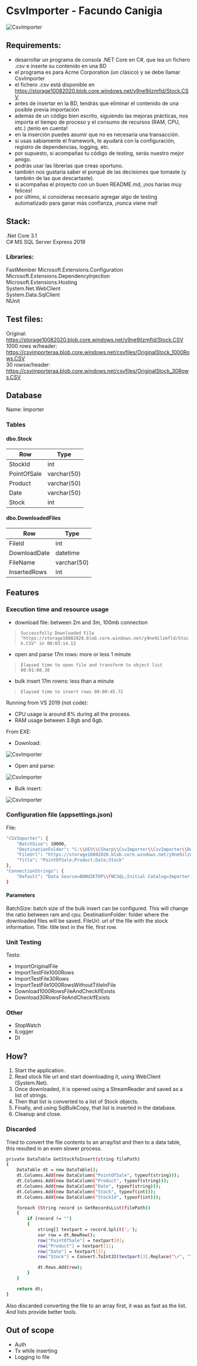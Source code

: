 # CsvImporter - Facundo Canigia

![CsvImporter](https://i.imgur.com/2Ha1fgR.png)

## Requirements:
- desarrollar un programa de consola .NET Core en C#, que lea un fichero .csv e inserte su contenido en una BD
- el programa es para Acme Corporation (un clásico) y se debe llamar CsvImporter
- el fichero .csv está disponible en https://storage10082020.blob.core.windows.net/y9ne9ilzmfld/Stock.CSV
- antes de insertar en la BD, tendrás que eliminar el contenido de una posible previa importación
- además de un código bien escrito, siguiendo las mejoras prácticas, nos importa el tiempo de proceso y el consumo de recursos (RAM, CPU, etc.) ¡tenlo en cuenta!
- en la inserción puedes asumir que no es necesaria una transacción.
- si usas sabiamente el framework, te ayudará con la configuración, registro de dependencias, logging, etc.
- por supuesto, si acompañas tu código de testing, serás nuestro mejor amigo.
- podrás usar las librerías que creas oportuno.
- también nos gustaría saber el porqué de las decisiones que tomaste (y también de las que descartaste).
- si acompañas el proyecto con un buen README.md, ¡nos harías muy felices!
- por último, si consideras necesario agregar algo de testing automatizado para ganar más confianza, ¡nunca viene mal!

## Stack:
 
.Net Core 3.1  
C# 
MS SQL Server Express 2019 

### Libraries:

FastMember 
Microsoft.Extensions.Configuration  
Microsoft.Extensions.DependencyInjection  
Microsoft.Extensions.Hosting  
System.Net.WebClient  
System.Data.SqlClient  
NUnit  

## Test files:

Original: https://storage10082020.blob.core.windows.net/y9ne9ilzmfld/Stock.CSV  
1000 rows w/header: https://csvimporteraa.blob.core.windows.net/csvfiles/OriginalStock_1000Rows.CSV  
30 rowsw/header: https://csvimporteraa.blob.core.windows.net/csvfiles/OriginalStock_30Rows.CSV  

## Database

Name: Importer

### Tables

#### dbo.Stock
| Row | Type |
| ------ | ------ |
| StockId | int |
| PointOfSale |varchar(50) |
| Product | varchar(50)|
| Date | varchar(50) |
| Stock | int |

#### dbo.DownloadedFiles
| Row | Type |
| ------ | ------ |
| FileId | int |
| DownloadDate | datetime |
| FileName | varchar(50) |
| InsertedRows | int |

## Features

### Execution time and resource usage
- download file: between 2m and 3m, 100mb connection 

> `Successfully Downloaded File "https://storage10082020.blob.core.windows.net/y9ne9ilzmfld/Stock.CSV" in 00:03:14.12`

- open and parse 17m rows: more or less 1 minute 

> `Elapsed time to open file and transform to object list 00:01:08.38`

- bulk insert 17m rowns: less than a minute 

> `Elapsed time to insert rows 00:00:45.72`


Running from VS 2019 (not code):
- CPU usage is around 8% during all the process. 
- RAM usage between 3.8gb and 6gb. 

From EXE:
- Download: 

![CsvImporter](/Other/resources.png)
- Open and parse: 

![CsvImporter](/Other/transform.png)
- Bulk insert: 

![CsvImporter](/Other/bulk.png)

### Configuration file (appsettings.json)
File: 

```sh
"CSVImporter": {
    "BatchSize": 10000,
    "DestinationFolder": "C:\\DEV\\CSharp\\CsvImporter\\CsvImporter\\DownloadedFiles\\",
    "FileUrl": "https://storage10082020.blob.core.windows.net/y9ne9ilzmfld/Stock.CSV",
    "Title": "PointOfSale;Product;Date;Stock"
},
"ConnectionStrings": {  
    "Default": "Data Source=BONUZKTOP\\FNCSQL;Initial Catalog=Importer;Integrated Security=True;"
}  
```
#### Parameters
BatchSize: batch size of the bulk insert can be configured. This will change the ratio between ram and cpu. 
DestinationFolder: folder where the downloaded files will be saved. 
FileUrl: url of the file with the stock information. 
Title: title text in the file, first row. 

### Unit Testing
Tests:

- ImportOriginalFile
- ImportTestFile1000Rows
- ImportTestFile30Rows
- ImportTestFile1000RowsWithoutTitleInFile
- Download1000RowsFileAndCheckIfExists
- Download30RowsFileAndCheckIfExists

### Other

- StopWatch
- ILogger
- DI

## How?

1. Start the application.
2. Read stock file url and start downloading it, using WebClient (System.Net).
3. Once downloaded, it is opened using a StreamReader and saved as a list of strings.
4. Then that list is converted to a list of Stock objects.
5. Finally, and using SqlBulkCopy, that list is inserted in the database.
6. Cleanup and close.

### Discarded

Tried to convert the file contents to an array/list and then to a data table, this resulted in an even slower process.

```sh
private DataTable GetStockToInsert(string filePath)
{
    DataTable dt = new DataTable();
    dt.Columns.Add(new DataColumn("PointOfSale", typeof(string)));
    dt.Columns.Add(new DataColumn("Product", typeof(string)));
    dt.Columns.Add(new DataColumn("Date", typeof(string)));
    dt.Columns.Add(new DataColumn("Stock", typeof(int)));
    dt.Columns.Add(new DataColumn("StockId", typeof(int)));

    foreach (String record in GetRecordsList(filePath))
    {
        if (record != "")
        {
            string[] textpart = record.Split(';');
            var row = dt.NewRow();
            row["PointOfSale"] = textpart[0];
            row["Product"] = textpart[1];
            row["Date"] = textpart[2];
            row["Stock"] = Convert.ToInt32(textpart[3].Replace("\r", ""));

            dt.Rows.Add(row);
        }
    }

    return dt;
}
```
Also discarded converting the file to an array first, it was as fast as the list. And lists provide better tools.

## Out of scope

- Auth
- Tx while inserting
- Logging to file

